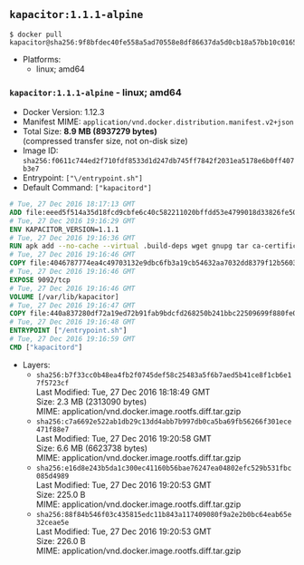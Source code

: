 ## `kapacitor:1.1.1-alpine`

```console
$ docker pull kapacitor@sha256:9f8bfdec40fe558a5ad70558e8df86637da5d0cb18a57bb10c0165d8a1bfad6d
```

-	Platforms:
	-	linux; amd64

### `kapacitor:1.1.1-alpine` - linux; amd64

-	Docker Version: 1.12.3
-	Manifest MIME: `application/vnd.docker.distribution.manifest.v2+json`
-	Total Size: **8.9 MB (8937279 bytes)**  
	(compressed transfer size, not on-disk size)
-	Image ID: `sha256:f0611c744ed2f710fdf8533d1d247db745ff7842f2031ea5178e6b0ff407b3e7`
-	Entrypoint: `["\/entrypoint.sh"]`
-	Default Command: `["kapacitord"]`

```dockerfile
# Tue, 27 Dec 2016 18:17:13 GMT
ADD file:eeed5f514a35d18fcd9cbfe6c40c582211020bffdd53e4799018d33826fe5067 in / 
# Tue, 27 Dec 2016 19:16:29 GMT
ENV KAPACITOR_VERSION=1.1.1
# Tue, 27 Dec 2016 19:16:36 GMT
RUN apk add --no-cache --virtual .build-deps wget gnupg tar ca-certificates &&     update-ca-certificates &&     gpg --keyserver hkp://ha.pool.sks-keyservers.net         --recv-keys 05CE15085FC09D18E99EFB22684A14CF2582E0C5 &&     wget -q https://dl.influxdata.com/kapacitor/releases/kapacitor-${KAPACITOR_VERSION}-static_linux_amd64.tar.gz.asc &&     wget -q https://dl.influxdata.com/kapacitor/releases/kapacitor-${KAPACITOR_VERSION}-static_linux_amd64.tar.gz &&     gpg --batch --verify kapacitor-${KAPACITOR_VERSION}-static_linux_amd64.tar.gz.asc kapacitor-${KAPACITOR_VERSION}-static_linux_amd64.tar.gz &&     mkdir -p /usr/src &&     tar -C /usr/src -xzf kapacitor-${KAPACITOR_VERSION}-static_linux_amd64.tar.gz &&     rm -f /usr/src/kapacitor-*/kapacitor.conf &&     chmod +x /usr/src/kapacitor-*/* &&     cp -a /usr/src/kapacitor-*/* /usr/bin/ &&     rm -rf *.tar.gz* /usr/src /root/.gnupg &&     apk del .build-deps
# Tue, 27 Dec 2016 19:16:46 GMT
COPY file:4046787774ea4c49703132e9dbc6fb3a19cb54632aa7032dd8379f12b56034d9 in /etc/kapacitor/kapacitor.conf 
# Tue, 27 Dec 2016 19:16:46 GMT
EXPOSE 9092/tcp
# Tue, 27 Dec 2016 19:16:46 GMT
VOLUME [/var/lib/kapacitor]
# Tue, 27 Dec 2016 19:16:47 GMT
COPY file:440a837280df72a19ed72b91fab9bdcfd268250b241bbc22509699f880fe0d17 in /entrypoint.sh 
# Tue, 27 Dec 2016 19:16:48 GMT
ENTRYPOINT ["/entrypoint.sh"]
# Tue, 27 Dec 2016 19:16:59 GMT
CMD ["kapacitord"]
```

-	Layers:
	-	`sha256:b7f33cc0b48ea4fb2f0745def58c25483a5f6b7aed5b41ce8f1cb6e17f5723cf`  
		Last Modified: Tue, 27 Dec 2016 18:18:49 GMT  
		Size: 2.3 MB (2313090 bytes)  
		MIME: application/vnd.docker.image.rootfs.diff.tar.gzip
	-	`sha256:c7a6692e522ab1db29c13dd4abb7b997db0ca5ba69fb56266f301ece471f88e7`  
		Last Modified: Tue, 27 Dec 2016 19:20:58 GMT  
		Size: 6.6 MB (6623738 bytes)  
		MIME: application/vnd.docker.image.rootfs.diff.tar.gzip
	-	`sha256:e16d8e243b5da1c300ec41160b56bae76247ea04802efc529b531fbc085d4989`  
		Last Modified: Tue, 27 Dec 2016 19:20:53 GMT  
		Size: 225.0 B  
		MIME: application/vnd.docker.image.rootfs.diff.tar.gzip
	-	`sha256:88f84b546f03c435815edc11b843a117409080f9a2e2b0bc64eab65e32ceae5e`  
		Last Modified: Tue, 27 Dec 2016 19:20:53 GMT  
		Size: 226.0 B  
		MIME: application/vnd.docker.image.rootfs.diff.tar.gzip
